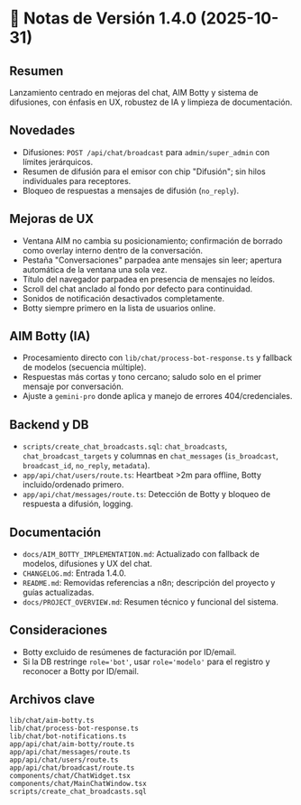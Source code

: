 # 🚀 Notas de Versión 1.4.0 (2025-10-31)

## Resumen
Lanzamiento centrado en mejoras del chat, AIM Botty y sistema de difusiones, con énfasis en UX, robustez de IA y limpieza de documentación.

## Novedades
- Difusiones: `POST /api/chat/broadcast` para `admin/super_admin` con límites jerárquicos.
- Resumen de difusión para el emisor con chip "Difusión"; sin hilos individuales para receptores.
- Bloqueo de respuestas a mensajes de difusión (`no_reply`).

## Mejoras de UX
- Ventana AIM no cambia su posicionamiento; confirmación de borrado como overlay interno dentro de la conversación.
- Pestaña "Conversaciones" parpadea ante mensajes sin leer; apertura automática de la ventana una sola vez.
- Título del navegador parpadea en presencia de mensajes no leídos.
- Scroll del chat anclado al fondo por defecto para continuidad.
- Sonidos de notificación desactivados completamente.
- Botty siempre primero en la lista de usuarios online.

## AIM Botty (IA)
- Procesamiento directo con `lib/chat/process-bot-response.ts` y fallback de modelos (secuencia múltiple).
- Respuestas más cortas y tono cercano; saludo solo en el primer mensaje por conversación.
- Ajuste a `gemini-pro` donde aplica y manejo de errores 404/credenciales.

## Backend y DB
- `scripts/create_chat_broadcasts.sql`: `chat_broadcasts`, `chat_broadcast_targets` y columnas en `chat_messages` (`is_broadcast`, `broadcast_id`, `no_reply`, `metadata`).
- `app/api/chat/users/route.ts`: Heartbeat >2m para offline, Botty incluido/ordenado primero.
- `app/api/chat/messages/route.ts`: Detección de Botty y bloqueo de respuesta a difusión, logging.

## Documentación
- `docs/AIM_BOTTY_IMPLEMENTATION.md`: Actualizado con fallback de modelos, difusiones y UX del chat.
- `CHANGELOG.md`: Entrada 1.4.0.
- `README.md`: Removidas referencias a n8n; descripción del proyecto y guías actualizadas.
- `docs/PROJECT_OVERVIEW.md`: Resumen técnico y funcional del sistema.

## Consideraciones
- Botty excluido de resúmenes de facturación por ID/email.
- Si la DB restringe `role='bot'`, usar `role='modelo'` para el registro y reconocer a Botty por ID/email.

## Archivos clave
```
lib/chat/aim-botty.ts
lib/chat/process-bot-response.ts
lib/chat/bot-notifications.ts
app/api/chat/aim-botty/route.ts
app/api/chat/messages/route.ts
app/api/chat/users/route.ts
app/api/chat/broadcast/route.ts
components/chat/ChatWidget.tsx
components/chat/MainChatWindow.tsx
scripts/create_chat_broadcasts.sql
```

